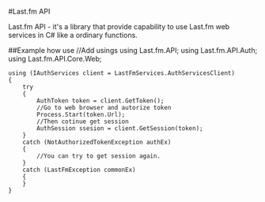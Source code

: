 #Last.fm API

Last.fm API - it's a library that provide capability to use Last.fm web services in C# like a ordinary functions.

##Example how use
    //Add usings
    using Last.fm.API;
    using Last.fm.API.Auth;
    using Last.fm.API.Core.Web;
    
    using (IAuthServices client = LastFmServices.AuthServicesClient)
    {
        try
        {
            AuthToken token = client.GetToken();
            //Go to web browser and autorize token
            Process.Start(token.Url);
            //Then cotinue get session
            AuthSession ssesion = client.GetSession(token);
        }
        catch (NotAuthorizedTokenException authEx)
        {
            //You can try to get session again.
        }
        catch (LastFmException commonEx)
        {
        }
    }
